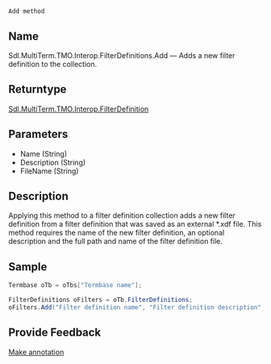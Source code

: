 

# 
    Add method



## Name

Sdl.MultiTerm.TMO.Interop.FilterDefinitions.Add —          Adds a new filter definition to the collection.



## Returntype

[Sdl.MultiTerm.TMO.Interop.FilterDefinition](Sdl.MultiTerm.TMO.Interop.FilterDefinition.html)



## Parameters

* Name (String)
* Description (String)
* FileName (String)




## Description



Applying this method to a filter definition collection adds a new filter definition from a filter definition that was saved as an external \*.xdf file. This method requires the name of the new filter definition, an optional description and the full path and name of the filter definition file.



## Sample


```cs
Termbase oTb = oTbs["Termbase name"];

FilterDefinitions oFilters = oTb.FilterDefinitions;
oFilters.Add("Filter definition name", "Filter definition description", "c:\\temp\\missing_target_.xdf");
```



## Provide Feedback

[Make annotation](mailto:sdk-feedback@sdl.com&amp;subject=Reference%20for%20Sdl.MultiTerm.TMO.Interop.FilterDefinitions.Add)

